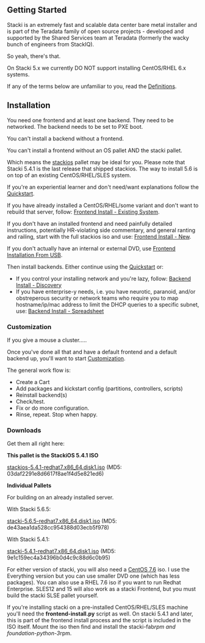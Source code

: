 ## Getting Started

Stacki is an extremely fast and scalable data center bare metal installer and is part of the Teradata family of open source projects - developed and supported by the Shared Services team at Teradata (formerly the wacky bunch of engineers from StackIQ).

So yeah, there's that.

On Stacki 5.x we currently DO NOT support installing CentOS/RHEL 6.x systems.

If any of the terms below are unfamiliar to you, read the [Definitions](Definitions).

## Installation

You need one frontend and at least one backend.  They need to be networked.  The backend needs to be set to PXE boot.

You can't install a backend without a frontend.

You can't install a frontend without an OS pallet AND the stacki pallet.

Which means the [stackios](https://github.com/Teradata/stacki/releases/download/stacki-5.4.1/stackios-5.4.1-redhat7.x86_64.disk1.iso) pallet may be ideal for you. Please note that Stacki 5.4.1 is the last release that shipped stackios.  The way to install 5.6 is on top of an existing CentOS/RHEL/SLES system.

If you're an experiential learner and don't need/want explanations follow the [Quickstart](Quickstart).

If you have already installed a CentOS/RHEL/some variant and don't want to rebuild that server, follow: [Frontend Install - Existing System](Frontend-Install-Existing).

If you don't have an installed frontend and need painfully detailed instructions, potentially HR-violating side commentary, and general ranting and railing, start with the full stackios iso and use: [Frontend Install - New](Frontend-Install-New).

If you don't actually have an internal or external DVD, use  [Frontend Installation From USB](Frontend-Installation-From-USB).

Then install backends. Either continue using the [Quickstart](Quickstart) or:

* If you control your installing network and you're lazy, follow: [Backend Install - Discovery](Backend-Install-Discovery)
* If you have enterprise-y needs, i.e. you have neurotic, paranoid, and/or obstreperous security or network teams who require you to map hostname/ip/mac address to limit the DHCP queries to a specific subnet, use: [Backend Install -  Spreadsheet](Backend-Install-Spreadsheet)

### Customization

If you give a mouse a cluster.....

Once you've done all that and have a default frontend and a default backend up, you'll want to start [Customization](Customization).

The general work flow is:

* Create a Cart
* Add packages and kickstart config (partitions, controllers, scripts)
* Reinstall backend(s)
* Check/test.
* Fix or do more configuration.
* Rinse, repeat. Stop when happy.

### Downloads
Get them all right here:

**This pallet is the StackiOS 5.4.1 ISO**

[stackios-5.4.1-redhat7.x86_64.disk1.iso](https://github.com/Teradata/stacki/releases/download/stacki-5.4.1/stackios-5.4.1-redhat7.x86_64.disk1.iso) (MD5: 03daf2291e8d6617f8ae1f4d5e821ed6)

**Individual Pallets**

For building on an already installed server.

With Stacki 5.6.5:

[stacki-5.6.5-redhat7.x86_64.disk1.iso](https://github.com/Teradata/stacki/releases/download/stacki-5.6.5/stacki-5.6.5-redhat7.x86_64.disk1.iso) (MD5: de43aea1da528cc954388d03ecb5f978)

With Stacki 5.4.1:

[stacki-5.4.1-redhat7.x86_64.disk1.iso](https://github.com/Teradata/stacki/releases/download/stacki-5.4.1/stacki-5.4.1-redhat7.x86_64.disk1.iso) (MD5: 9e1c159ec4a34396b0d4c9c88d6c0b95)

For either version of stacki, you will also need a [CentOS 7.6](http://archive.kernel.org/centos-vault/7.6.1810/isos/x86_64/) iso. I use the Everything version but you can use smaller DVD one (which has less packages). You can also use a RHEL 7.6 iso if you want to run Redhat Enterprise.  SLES12 and 15 will also work as a stacki Frontend, but you must build the stacki SLSE pallet yourself.

If you're installing stacki on a pre-installed CentOS/RHEL/SLES machine you'll need the **frontend-install.py** script as well.  On stacki 5.4.1 and later, this is part of the frontend install process and the script is included in the ISO itself.  Mount the iso then find and install the stacki-fab*rpm and foundation-python-3*rpm.
